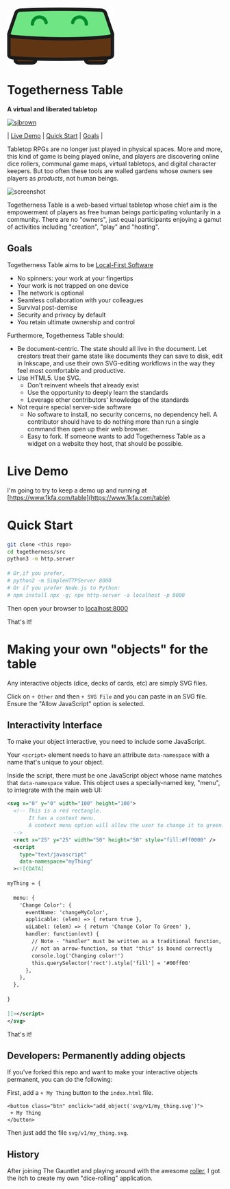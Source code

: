 ![logo](images/logo.png)

# Togetherness Table

**A virtual and liberated tabletop**

[![sjbrown](https://circleci.com/gh/sjbrown/togetherness.svg?style=svg)](https://circleci.com/gh/sjbrown/togetherness)

| [Live Demo](#live-demo) | [Quick Start](#quick-start) | [Goals](#goals) |

Tabletop RPGs are no longer just played in physical spaces. More and more,
this kind of game is being played online, and players are
discovering online dice rollers, communal game maps, virtual tabletops,
and digital character keepers. But too often these tools are walled
gardens whose owners see players as *products*, not human beings.

![screenshot](images/screenshot01.png)

Togetherness Table is a web-based virtual tabletop whose chief aim is
the empowerment of players as free human beings participating voluntarily
in a community. There are no "owners", just equal participants enjoying a
gamut of activities including "creation", "play" and "hosting".

## Goals

Togetherness Table aims to be
[Local-First Software](https://www.inkandswitch.com/local-first.html)

 * No spinners: your work at your fingertips
 * Your work is not trapped on one device
 * The network is optional
 * Seamless collaboration with your colleagues
 * Survival post-demise
 * Security and privacy by default
 * You retain ultimate ownership and control

Furthermore, Togetherness Table should:

 * Be document-centric. The state should all live in the document. Let
   creators treat their game state like documents they can save to disk,
   edit in Inkscape, and use their own SVG-editing workflows in the way
   they feel most comfortable and productive.
 * Use HTML5. Use SVG.
   * Don't reinvent wheels that already exist
   * Use the opportunity to deeply learn the standards
   * Leverage other contributors' knowledge of the standards
 * Not require special server-side software
   * No software to install, no security concerns, no dependency hell.
     A contributor should have to do nothing more than run a single command
     then open up their web browser.
   * Easy to fork.  If someone wants to add Togetherness Table as a widget
     on a website they host, that should be possible.

# Live Demo

I'm going to try to keep a demo up and running at
[https://www.1kfa.com/table](https://www.1kfa.com/table)

# Quick Start

```bash
git clone <this repo>
cd togetherness/src
python3 -m http.server

# Or,if you prefer,
# python2 -m SimpleHTTPServer 8000
# Or if you prefer Node.js to Python:
# npm install npx -g; npx http-server -a localhost -p 8000
```

Then open your browser to [localhost:8000](http://localhost:8000/)

That's it!

# Making your own "objects" for the table

Any interactive objects (dice, decks of cards, etc) are simply SVG files.

Click on `+ Other` and then `+ SVG File` and you can paste in an SVG
file.  Ensure the "Allow JavaScript" option is selected.

## Interactivity Interface

To make your object interactive, you need to include some JavaScript.

Your `<script>` element needs to have an attribute `data-namespace`
with a name that's unique to your object.

Inside the script, there must be one JavaScript object whose name
matches that `data-namespace` value. This object uses a specially-named
key, "menu", to integrate with the main web UI:


```xml
<svg x="0" y="0" width="100" height="100">
  <!-- This is a red rectangle.
       It has a context menu.
       A context menu option will allow the user to change it to green.
  -->
  <rect x="25" y="25" width="50" height="50" style="fill:#ff0000" />
  <script
    type="text/javascript"
    data-namespace="myThing"
  ><![CDATA[

myThing = {

  menu: {
    'Change Color': {
      eventName: 'changeMyColor',
      applicable: (elem) => { return true },
      uiLabel: (elem) => { return 'Change Color To Green' },
      handler: function(evt) {
        // Note - "handler" must be written as a traditional function,
        // not an arrow-function, so that "this" is bound correctly
        console.log('Changing color!')
        this.querySelector('rect').style['fill'] = '#00ff00'
      },
    },
  },

}

]]></script>
</svg>
```

That's it!

## Developers: Permanently adding objects

If you've forked this repo and want to make your interactive objects
permanent, you can do the following:

First, add a `+ My Thing` button to the `index.html` file.

```
<button class="btn" onclick="add_object('svg/v1/my_thing.svg')">
 + My Thing
</button>
```

Then just add the file `svg/v1/my_thing.svg`.

## History

After joining The Gauntlet and playing around with the awesome
[roller](https://github.com/shanel/roller),
I got the itch to create my own "dice-rolling" application.

